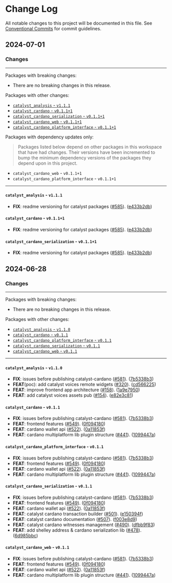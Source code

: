 # Change Log

All notable changes to this project will be documented in this file.
See [Conventional Commits](https://conventionalcommits.org) for commit guidelines.

## 2024-07-01

### Changes

---

Packages with breaking changes:

 - There are no breaking changes in this release.

Packages with other changes:

 - [`catalyst_analysis` - `v1.1.1`](#catalyst_analysis---v111)
 - [`catalyst_cardano` - `v0.1.1+1`](#catalyst_cardano---v0111)
 - [`catalyst_cardano_serialization` - `v0.1.1+1`](#catalyst_cardano_serialization---v0111)
 - [`catalyst_cardano_web` - `v0.1.1+1`](#catalyst_cardano_web---v0111)
 - [`catalyst_cardano_platform_interface` - `v0.1.1+1`](#catalyst_cardano_platform_interface---v0111)

Packages with dependency updates only:

> Packages listed below depend on other packages in this workspace that have had changes. Their versions have been incremented to bump the minimum dependency versions of the packages they depend upon in this project.

 - `catalyst_cardano_web` - `v0.1.1+1`
 - `catalyst_cardano_platform_interface` - `v0.1.1+1`

---

#### `catalyst_analysis` - `v1.1.1`

 - **FIX**: readme versioning for catalyst packages ([#585](https://github.com/input-output-hk/catalyst-voices/issues/585)). ([e433b2db](https://github.com/input-output-hk/catalyst-voices/commit/e433b2dbba7a43c50f4411ea5279a623c221b66b))

#### `catalyst_cardano` - `v0.1.1+1`

 - **FIX**: readme versioning for catalyst packages ([#585](https://github.com/input-output-hk/catalyst-voices/issues/585)). ([e433b2db](https://github.com/input-output-hk/catalyst-voices/commit/e433b2dbba7a43c50f4411ea5279a623c221b66b))

#### `catalyst_cardano_serialization` - `v0.1.1+1`

 - **FIX**: readme versioning for catalyst packages ([#585](https://github.com/input-output-hk/catalyst-voices/issues/585)). ([e433b2db](https://github.com/input-output-hk/catalyst-voices/commit/e433b2dbba7a43c50f4411ea5279a623c221b66b))


## 2024-06-28

### Changes

---

Packages with breaking changes:

 - There are no breaking changes in this release.

Packages with other changes:

 - [`catalyst_analysis` - `v1.1.0`](#catalyst_analysis---v110)
 - [`catalyst_cardano` - `v0.1.1`](#catalyst_cardano---v011)
 - [`catalyst_cardano_platform_interface` - `v0.1.1`](#catalyst_cardano_platform_interface---v011)
 - [`catalyst_cardano_serialization` - `v0.1.1`](#catalyst_cardano_serialization---v011)
 - [`catalyst_cardano_web` - `v0.1.1`](#catalyst_cardano_web---v011)

---

#### `catalyst_analysis` - `v1.1.0`

 - **FIX**: issues before publishing catalyst-cardano ([#581](https://github.com/input-output-hk/catalyst-voices/issues/581)). ([7b5338b3](https://github.com/input-output-hk/catalyst-voices/commit/7b5338b3dd6ab028e56c958a3664b6bf20b24d65))
 - **FEAT**(poc): add catalyst voices remote widgets ([#320](https://github.com/input-output-hk/catalyst-voices/issues/320)). ([cd566225](https://github.com/input-output-hk/catalyst-voices/commit/cd56622574b5d6074a3f7308acabdbbe2035a62d))
 - **FEAT**: improve frontend app architecture ([#158](https://github.com/input-output-hk/catalyst-voices/issues/158)). ([1a9e7950](https://github.com/input-output-hk/catalyst-voices/commit/1a9e7950346689fd56ebd911b60f3f8eb7671e60))
 - **FEAT**: add catalyst voices assets pub ([#154](https://github.com/input-output-hk/catalyst-voices/issues/154)). ([e82e3c81](https://github.com/input-output-hk/catalyst-voices/commit/e82e3c8121d4a011e3c31ac2a909b0f19e5643f0))

#### `catalyst_cardano` - `v0.1.1`

 - **FIX**: issues before publishing catalyst-cardano ([#581](https://github.com/input-output-hk/catalyst-voices/issues/581)). ([7b5338b3](https://github.com/input-output-hk/catalyst-voices/commit/7b5338b3dd6ab028e56c958a3664b6bf20b24d65))
 - **FEAT**: frontend features ([#549](https://github.com/input-output-hk/catalyst-voices/issues/549)). ([0f094180](https://github.com/input-output-hk/catalyst-voices/commit/0f094180e4cf698365ab8633cceab830da09ec22))
 - **FEAT**: cardano wallet api ([#522](https://github.com/input-output-hk/catalyst-voices/issues/522)). ([0a11853f](https://github.com/input-output-hk/catalyst-voices/commit/0a11853f9885be3a59582ab14639562bc6a246dc))
 - **FEAT**: cardano multiplatform lib plugin structure ([#441](https://github.com/input-output-hk/catalyst-voices/issues/441)). ([1099447a](https://github.com/input-output-hk/catalyst-voices/commit/1099447ae5ad6064caa8462b753529bd80edf70b))

#### `catalyst_cardano_platform_interface` - `v0.1.1`

 - **FIX**: issues before publishing catalyst-cardano ([#581](https://github.com/input-output-hk/catalyst-voices/issues/581)). ([7b5338b3](https://github.com/input-output-hk/catalyst-voices/commit/7b5338b3dd6ab028e56c958a3664b6bf20b24d65))
 - **FEAT**: frontend features ([#549](https://github.com/input-output-hk/catalyst-voices/issues/549)). ([0f094180](https://github.com/input-output-hk/catalyst-voices/commit/0f094180e4cf698365ab8633cceab830da09ec22))
 - **FEAT**: cardano wallet api ([#522](https://github.com/input-output-hk/catalyst-voices/issues/522)). ([0a11853f](https://github.com/input-output-hk/catalyst-voices/commit/0a11853f9885be3a59582ab14639562bc6a246dc))
 - **FEAT**: cardano multiplatform lib plugin structure ([#441](https://github.com/input-output-hk/catalyst-voices/issues/441)). ([1099447a](https://github.com/input-output-hk/catalyst-voices/commit/1099447ae5ad6064caa8462b753529bd80edf70b))

#### `catalyst_cardano_serialization` - `v0.1.1`

 - **FIX**: issues before publishing catalyst-cardano ([#581](https://github.com/input-output-hk/catalyst-voices/issues/581)). ([7b5338b3](https://github.com/input-output-hk/catalyst-voices/commit/7b5338b3dd6ab028e56c958a3664b6bf20b24d65))
 - **FEAT**: frontend features ([#549](https://github.com/input-output-hk/catalyst-voices/issues/549)). ([0f094180](https://github.com/input-output-hk/catalyst-voices/commit/0f094180e4cf698365ab8633cceab830da09ec22))
 - **FEAT**: cardano wallet api ([#522](https://github.com/input-output-hk/catalyst-voices/issues/522)). ([0a11853f](https://github.com/input-output-hk/catalyst-voices/commit/0a11853f9885be3a59582ab14639562bc6a246dc))
 - **FEAT**: catalyst cardano transaction builder ([#501](https://github.com/input-output-hk/catalyst-voices/issues/501)). ([e150394f](https://github.com/input-output-hk/catalyst-voices/commit/e150394fb348e88b016e03ab69efe782f9daf94f))
 - **FEAT**: catalyst cardano documentation ([#507](https://github.com/input-output-hk/catalyst-voices/issues/507)). ([f003e8d9](https://github.com/input-output-hk/catalyst-voices/commit/f003e8d90d23d350ea07ee69a73d6be7c5af191b))
 - **FEAT**: catalyst cardano witnesses management ([#490](https://github.com/input-output-hk/catalyst-voices/issues/490)). ([dfbb9f83](https://github.com/input-output-hk/catalyst-voices/commit/dfbb9f837f88fbd0e3e02eff67a7515826380df1))
 - **FEAT**: add shelley address & cardano serialization lib ([#478](https://github.com/input-output-hk/catalyst-voices/issues/478)). ([6d985bbc](https://github.com/input-output-hk/catalyst-voices/commit/6d985bbce2e2e2f5d827f3c19a752c6c19ce93af))

#### `catalyst_cardano_web` - `v0.1.1`

 - **FIX**: issues before publishing catalyst-cardano ([#581](https://github.com/input-output-hk/catalyst-voices/issues/581)). ([7b5338b3](https://github.com/input-output-hk/catalyst-voices/commit/7b5338b3dd6ab028e56c958a3664b6bf20b24d65))
 - **FEAT**: frontend features ([#549](https://github.com/input-output-hk/catalyst-voices/issues/549)). ([0f094180](https://github.com/input-output-hk/catalyst-voices/commit/0f094180e4cf698365ab8633cceab830da09ec22))
 - **FEAT**: cardano wallet api ([#522](https://github.com/input-output-hk/catalyst-voices/issues/522)). ([0a11853f](https://github.com/input-output-hk/catalyst-voices/commit/0a11853f9885be3a59582ab14639562bc6a246dc))
 - **FEAT**: cardano multiplatform lib plugin structure ([#441](https://github.com/input-output-hk/catalyst-voices/issues/441)). ([1099447a](https://github.com/input-output-hk/catalyst-voices/commit/1099447ae5ad6064caa8462b753529bd80edf70b))

